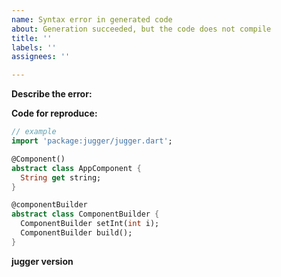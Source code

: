 ```yaml
---
name: Syntax error in generated code
about: Generation succeeded, but the code does not compile
title: ''
labels: ''
assignees: ''

---
```


**Describe the error:**

**Code for reproduce:**
```dart
// example
import 'package:jugger/jugger.dart';

@Component()
abstract class AppComponent {
  String get string;
}

@componentBuilder
abstract class ComponentBuilder {
  ComponentBuilder setInt(int i);
  ComponentBuilder build();
}
```

**jugger version**
